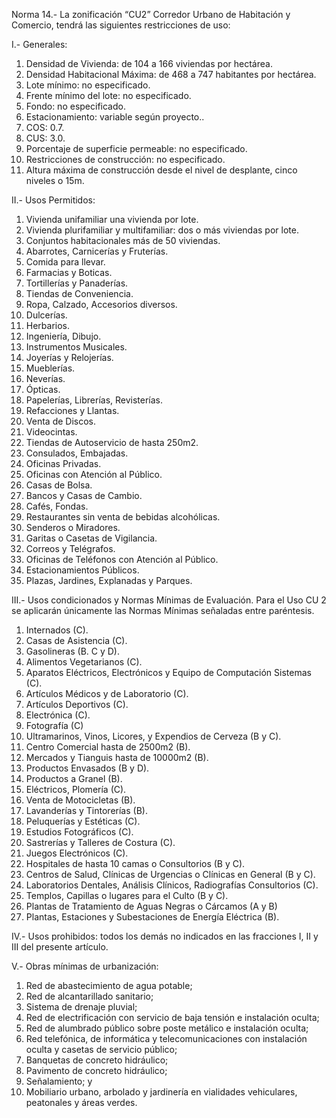 
Norma 14.- La zonificación “CU2” Corredor Urbano de Habitación y Comercio, tendrá las siguientes restricciones de uso:

I.- Generales:

1. Densidad de Vivienda: de 104 a 166 viviendas por hectárea.
2. Densidad Habitacional Máxima: de 468 a 747 habitantes por hectárea.
3. Lote mínimo: no especificado.
4. Frente mínimo del lote: no especificado.
5. Fondo: no especificado.
6. Estacionamiento: variable según proyecto..
7. COS: 0.7.
8. CUS: 3.0.
9. Porcentaje de superficie permeable: no especificado.
10. Restricciones de construcción: no especificado.
11. Altura máxima de construcción desde el nivel de desplante, cinco niveles o 15m.

II.- Usos Permitidos:

1. Vivienda unifamiliar una vivienda por lote.
2. Vivienda plurifamiliar y multifamiliar: dos o más viviendas por lote.
3. Conjuntos habitacionales más de 50 viviendas.
4. Abarrotes, Carnicerías y Fruterías.
5. Comida para llevar.
6. Farmacias y Boticas.
7. Tortillerías y Panaderías.
8. Tiendas de Conveniencia.
9. Ropa, Calzado, Accesorios diversos.
10. Dulcerías.
11. Herbarios.
12. Ingeniería, Dibujo.
13. Instrumentos Musicales.
14. Joyerías y Relojerías.
15. Mueblerías.
16. Neverías.
17. Ópticas.
18. Papelerías, Librerías, Revisterías.
19. Refacciones y Llantas.
20. Venta de Discos.
21. Videocintas.
22. Tiendas de Autoservicio de hasta 250m2.
23. Consulados, Embajadas.
24. Oficinas Privadas.
25. Oficinas con Atención al Público.
26. Casas de Bolsa.
27. Bancos y Casas de Cambio.
28. Cafés, Fondas.
29. Restaurantes sin venta de bebidas alcohólicas.
30. Senderos o Miradores.
31. Garitas o Casetas de Vigilancia.
32. Correos y Telégrafos.
33. Oficinas de Teléfonos con Atención al Público.
34. Estacionamientos Públicos.
35. Plazas, Jardines, Explanadas y Parques.

III.- Usos condicionados y Normas Mínimas de Evaluación. Para el Uso CU 2 se aplicarán únicamente las Normas Mínimas señaladas entre paréntesis.

1. Internados (C).
2. Casas de Asistencia (C).
3. Gasolineras (B. C y D).
4. Alimentos Vegetarianos (C).
5. Aparatos Eléctricos, Electrónicos y Equipo de Computación Sistemas (C).
6. Artículos Médicos y de Laboratorio (C).
7. Artículos Deportivos (C).
8. Electrónica (C).
9. Fotografía (C)
10. Ultramarinos, Vinos, Licores, y Expendios de Cerveza (B y C).
11. Centro Comercial hasta de 2500m2 (B).
12. Mercados y Tianguis hasta de 10000m2 (B).
13. Productos Envasados (B y D).
14. Productos a Granel (B).
15. Eléctricos, Plomería (C).
16. Venta de Motocicletas (B).
17. Lavanderías y Tintorerías (B).
18. Peluquerías y Estéticas (C).
19. Estudios Fotográficos (C).
20. Sastrerías y Talleres de Costura (C).
21. Juegos Electrónicos (C).
22. Hospitales de hasta 10 camas o Consultorios (B y C).
23. Centros de Salud, Clínicas de Urgencias o Clínicas en General (B y C).
24. Laboratorios Dentales, Análisis Clínicos, Radiografías Consultorios (C).
25. Templos, Capillas o lugares para el Culto (B y C).
26. Plantas de Tratamiento de Aguas Negras o Cárcamos (A y B)
27. Plantas, Estaciones y Subestaciones de Energía Eléctrica (B).

IV.- Usos prohibidos: todos los demás no indicados en las fracciones I, II y III del presente artículo.

V.- Obras mínimas de urbanización:

1. Red de abastecimiento de agua potable;
2. Red de alcantarillado sanitario;
3. Sistema de drenaje pluvial;
4. Red de electrificación con servicio de baja tensión e instalación oculta;
5. Red de alumbrado público sobre poste metálico e instalación oculta;
6. Red telefónica, de informática y telecomunicaciones con instalación oculta y casetas de servicio público;
7. Banquetas de concreto hidráulico;
8. Pavimento de concreto hidráulico;
9. Señalamiento; y
10. Mobiliario urbano, arbolado y jardinería en vialidades vehiculares, peatonales y áreas verdes.
